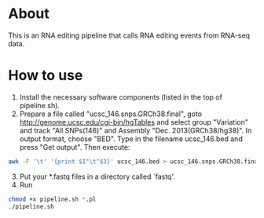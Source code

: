 # About
This is an RNA editing pipeline that calls RNA editing events from RNA-seq data.

# How to use
1. Install the necessary software components (listed in the top of pipeline.sh).
2. Prepare a file called "ucsc_146.snps.GRCh38.final", goto http://genome.ucsc.edu/cgi-bin/hgTables and select
   group "Variation" and track "All SNPs(146)" and Assembly "Dec. 2013(GRCh38/hg38)". In output format,
   choose "BED". Type in the filename ucsc_146.bed and press "Get output". Then execute:
```bash
awk -F '\t' '{print $1"\t"$3}' ucsc_146.bed > ucsc_146.snps.GRCh38.final
```
3. Put your *.fastq files in a directory called `fastq'.
4. Run
```bash
chmod +x pipeline.sh *.pl
./pipeline.sh
```